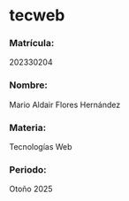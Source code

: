 # tecweb
### Matrícula:
202330204
### Nombre:
Mario Aldair Flores Hernández
### Materia:
Tecnologías Web
### Periodo:
Otoño 2025
